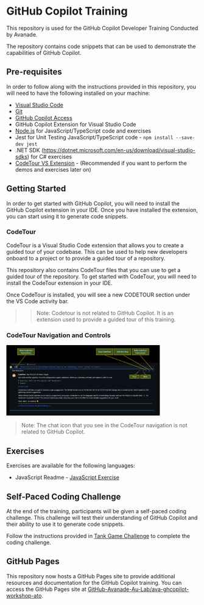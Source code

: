 # GitHub Copilot Training

This repository is used for the GitHub Copilot Developer Training Conducted by Avanade.

The repository contains code snippets that can be used to demonstrate the capabilities of GitHub Copilot.

## Pre-requisites

In order to follow along with the instructions provided in this repository, you will need to have the following installed on your machine:

- [Visual Studio Code](https://code.visualstudio.com/download)
- [Git](https://git-scm.com/downloads)
- [GitHub Copilot Access](https://copilot.github.com/)
- GitHub Copilot Extension for Visual Studio Code
- [Node.js](https://nodejs.org/en/download/) for JavaScript/TypeScript code and exercises
- Jest for Unit Testing JavaScript/TypeScript code - `npm install --save-dev jest`
- .NET SDK (https://dotnet.microsoft.com/en-us/download/visual-studio-sdks) for C# exercises
- [CodeTour VS Extension](https://marketplace.visualstudio.com/items?itemName=vsls-contrib.codetour) - (Recommended if you want to perform the demos and exercises later on)

## Getting Started

In order to get started with GitHub Copilot, you will need to install the GitHub Copilot extension in your IDE. Once you have installed the extension, you can start using it to generate code snippets.

### CodeTour

CodeTour is a Visual Studio Code extension that allows you to create a guided tour of your codebase. This can be used to help new developers onboard to a project or to provide a guided tour of a repository.

This repository also contains CodeTour files that you can use to get a guided tour of the repository. To get started with CodeTour, you will need to install the CodeTour extension in your IDE.

Once CodeTour is installed, you will see a new CODETOUR section under the VS Code activity bar.

>> Note: Codetour is not related to GitHub Copilot. It is an extension used to provide a guided tour of this training.


### CodeTour Navigation and Controls

<img src="images/code-tour-nav.png" width="80%">

> Note: The chat icon that you see in the CodeTour navigation is not related to GitHub Copilot.

## Exercises

Exercises are available for the following languages:

- JavaScript Readme - [JavaScript Exercise](./exercise/javascript/registration/registration-exercise.md)


## Self-Paced Coding Challenge

At the end of the training, participants will be given a self-paced coding challenge. This challenge will test their understanding of GitHub Copilot and their ability to use it to generate code snippets.

Follow the instructions provided in [Tank Game Challenge](./exercise/javascript/tank-game/challenge.md) to complete the coding challenge.

## GitHub Pages

This repository now hosts a GitHub Pages site to provide additional resources and documentation for the GitHub Copilot training. You can access the GitHub Pages site at [GitHub-Avanade-Au-Lab/ava-ghcopilot-workshop-ato](https://github-avanade-au-lab.github.io/ava-ghcopilot-workshop-ato/).
